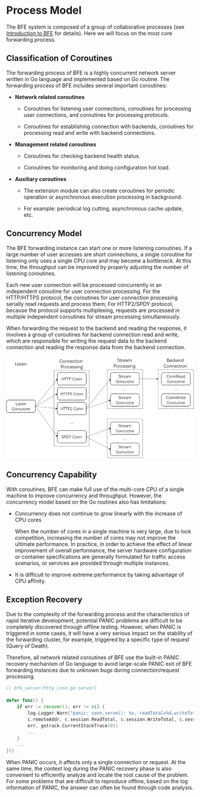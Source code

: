 #  Process Model

The BFE system is composed of a group of collaborative processes (see [Introduction to BFE](../../background/what-is-bfe.md) for details). Here we will focus on the most core forwarding process.

## Classification of Coroutines

The forwarding process of BFE is a highly concurrent network server written in Go language and implemented based on Go routine. The forwarding process of BFE includes several important coroutines:

- **Network related coroutines**

  - Coroutines for listening user connections, coroutines for processing  user connections, and coroutines  for processing protocols.

  - Coroutines for establishing connection with backends, coroutines for processing read and write with backend connections.

- **Management related coroutines**

  - Coroutines for checking backend health status.

  - Coroutines for monitoring and doing configuration hot load.

- **Auxiliary coroutines**

  - The extension module can also create coroutines for periodic operation or asynchronous execution processing in background.

  - For example: periodical log cutting, asynchronous cache update, etc.

## Concurrency Model

The BFE forwarding instance can start one or more listening coroutines.  If a large number of user accesses are short connections, a single coroutine for listening only uses a single CPU core and may become a bottleneck. At this time, the throughput can be improved by properly adjusting the number of listening coroutines.

Each new user connection will be processed concurrently in an independent coroutine for user connection processing. For the HTTP/HTTPS protocol, the coroutines for user connection processing serially read requests and process them; For HTTP2/SPDY protocol, because the protocol supports multiplexing, requests are processed in multiple independent coroutines for stream processing simultaneously.

When forwarding the request to the backend and reading the response, it involves a group of coroutines for backend connection read and write, which are responsible for writing the request data to the backend connection and reading the response data from the backend connection.



![process_model](./process_model.png)



## Concurrency Capability

With coroutines, BFE can make full use of the multi-core CPU of a single machine to improve concurrency and throughput. However, the concurrency model based on the Go routines also has limitations:

- Concurrency does not continue to grow linearly with the increase of CPU cores

  When the number of cores in a single machine is very large, due to lock competition, increasing the number of cores may not improve the ultimate performance. In practice, in order to achieve the effect of linear improvement of overall performance, the server hardware configuration or container specifications are generally formulated for traffic access scenarios, or services are provided through multiple instances.

- It is difficult to improve extreme performance by taking advantage of CPU affinity.


## Exception Recovery

Due to the complexity of the forwarding process and the characteristics of rapid iterative development, potential PANIC problems are difficult to be completely discovered through offline testing. However, when PANIC is triggered in some cases, it will have a very serious impact on the stability of the forwarding cluster, for example, triggered by a specific type of request (Query of Death).

Therefore, all network related coroutines of BFE use the built-in PANIC recovery mechanism of Go language to avoid large-scale PANIC exit of BFE forwarding instances due to unknown bugs during connection/request processing.

```go
// bfe_server/http_conn.go:serve()

defer func() {
    if err := recover(); err != nil {
        log.Logger.Warn("panic: conn.serve(): %v, readTotal=%d,writeTotal=%d,reqNum=%d,%v\n%s",
        c.remoteAddr, c.session.ReadTotal, c.session.WriteTotal, c.session.ReqNum,
        err, gotrack.CurrentStackTrace(0))
        ...
    }
    ...
}()
```

When PANIC occurs, it affects only a single connection or request. At the same time, the context log during the PANIC recovery phase is also convenient to efficiently analyze and locate the root cause of the problem. For some problems that are difficult to reproduce offline, based on the log information of PANIC, the answer can often be found through code analysis.
